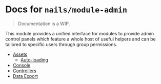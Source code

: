 # Docs for `nails/module-admin`
> Documentation is a WIP.


This module provides a unified interface for modules to provide admin control panels which feature a whole host of useful helpers and can be tailored to specific users through group permissions.

- [Assets](assets/README.md)
    - [Auto-loading](assets/autoloading.md)
- [Console](console/README.md)
- [Controllers](controllers/README.md)
- [Data Export](data-export/README.md)
